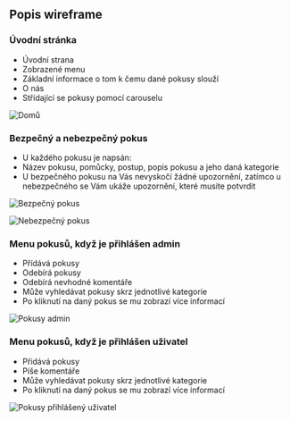 
## Popis wireframe

### Úvodní stránka
- Úvodní strana
- Zobrazené menu
- Základní informace o tom k čemu dané pokusy slouží
- O nás
- Střídající se pokusy pomocí carouselu

![Domů](https://user-images.githubusercontent.com/72704307/111159050-f52fb600-8598-11eb-85e1-5e457bbb1c7f.jpg)


### Bezpečný a nebezpečný pokus
- U každého pokusu je napsán:
- Název pokusu, pomůcky, postup, popis pokusu a jeho daná kategorie
- U bezpečného pokusu na Vás nevyskočí žádné upozornění, zatímco u nebezpečného se Vám ukáže upozornění, které musíte potvrdit

![Bezpečný pokus](https://user-images.githubusercontent.com/72704307/111159332-48096d80-8599-11eb-95c1-077b868cfbd5.jpg)

![Nebezpečný pokus](https://user-images.githubusercontent.com/72704307/111159351-4d66b800-8599-11eb-95a1-d48417b4fd02.jpg)

### Menu pokusů, když je přihlášen admin
- Přídává pokusy
- Odebírá pokusy
- Odebírá nevhodné komentáře
- Může vyhledávat pokusy skrz jednotlivé kategorie
-  Po kliknutí na daný pokus se mu zobrazí více informací

![Pokusy admin](https://user-images.githubusercontent.com/72704307/111160064-088f5100-859a-11eb-87e1-485d75daf44e.jpg)

### Menu pokusů, když je přihlášen uživatel
- Přidává pokusy
- Píše komentáře
- Může vyhledávat pokusy skrz jednotlivé kategorie
- Po kliknutí na daný pokus se mu zobrazí více informací

![Pokusy přihlášený uživatel](https://user-images.githubusercontent.com/72704307/111161093-0974b280-859b-11eb-91c3-0e9c706080ce.jpg)





